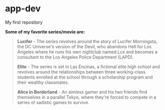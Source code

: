 # app-dev
My first repository

**Some of my favorite series/movie are:**

> **Lucifer** - The series revolves around the story of Lucifer Morningsta, the DC Universe's version of the Devil, who abandons Hell for Los Angeles where he runs his own nightclub named Lux and becomes a consultant to the Los Angeles Police Department (LAPD).
>
> **Elite** - The series is set in Las Encinas, a fictional elite high school and revolves around the relationships between three working-class students enrolled at the school through a scholarship program and their wealthy classmates.
>
> **Alice in Borderland** - An aimless gamer and his two friends find themselves in a parallel Tokyo, where they're forced to compete in a series of sadistic games to survive. 
